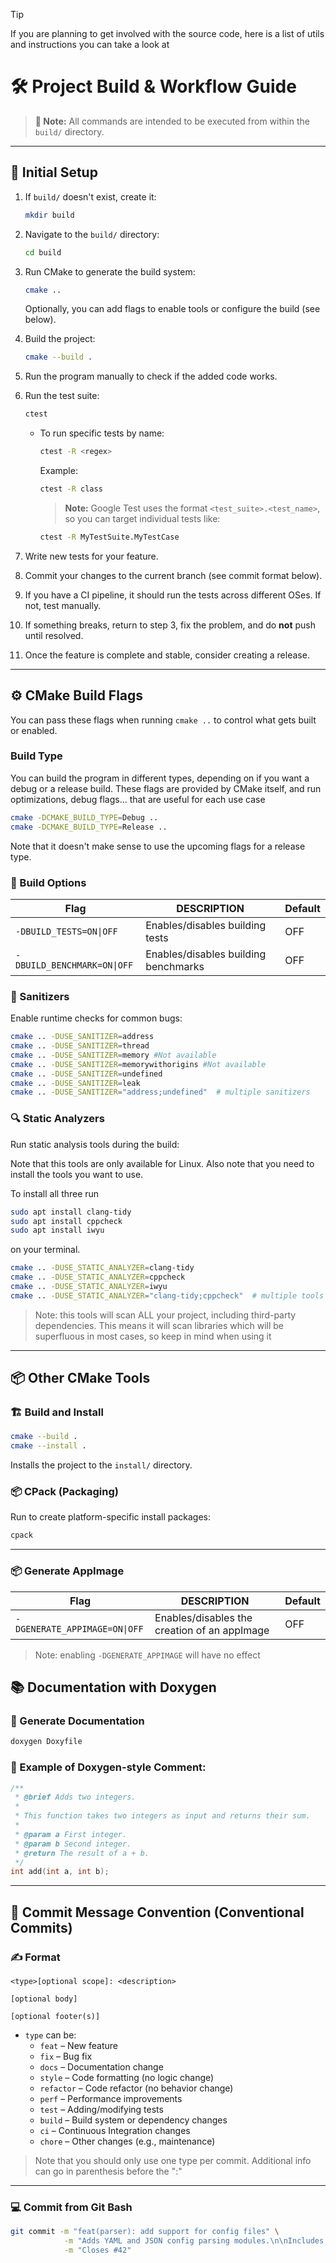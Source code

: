 > [!TIP]
> If you are planning to get involved with the source code, here is a list of utils and instructions you can take a look at


# 🛠️ Project Build & Workflow Guide

> **📍 Note:** All commands are intended to be executed from within the `build/` directory.

---

## 📁 Initial Setup

1. If `build/` doesn't exist, create it:

   ```bash
   mkdir build
   ```

2. Navigate to the `build/` directory:

   ```bash
   cd build
   ```

3. Run CMake to generate the build system:

   ```bash
   cmake ..
   ```

   Optionally, you can add flags to enable tools or configure the build (see below).

4. Build the project:

   ```bash
   cmake --build .
   ```

5. Run the program manually to check if the added code works.

6. Run the test suite:

   ```bash
   ctest
   ```

   - To run specific tests by name:

     ```bash
     ctest -R <regex>
     ```

     Example:
     ```bash
     ctest -R class
     ```

     > **Note:** Google Test uses the format `<test_suite>.<test_name>`, so you can target individual tests like:
     ```bash
     ctest -R MyTestSuite.MyTestCase
     ```

7. Write new tests for your feature.

8. Commit your changes to the current branch (see commit format below).

9. If you have a CI pipeline, it should run the tests across different OSes. If not, test manually.

10. If something breaks, return to step 3, fix the problem, and do **not** push until resolved.

11. Once the feature is complete and stable, consider creating a release.

---

## ⚙️ CMake Build Flags

You can pass these flags when running `cmake ..` to control what gets built or enabled.

### Build Type

You can build the program in different types, depending on if you want a debug or a release build. These flags are provided by CMake itself, and run optimizations, debug flags... that are useful for each use case

```bash
cmake -DCMAKE_BUILD_TYPE=Debug ..
cmake -DCMAKE_BUILD_TYPE=Release ..
```

Note that it doesn't make sense to use the upcoming flags for a release type.


### 🔬 Build Options

| Flag                     | DESCRIPTION                       | Default |
|--------------------------|--------------------------------------|---------|
| `-DBUILD_TESTS=ON\|OFF`   | Enables/disables building tests      | OFF    |
| `-DBUILD_BENCHMARK=ON\|OFF`| Enables/disables building benchmarks | OFF      |

### 🧼 Sanitizers

Enable runtime checks for common bugs:

```bash
cmake .. -DUSE_SANITIZER=address
cmake .. -DUSE_SANITIZER=thread
cmake .. -DUSE_SANITIZER=memory #Not available 
cmake .. -DUSE_SANITIZER=memorywithorigins #Not available
cmake .. -DUSE_SANITIZER=undefined
cmake .. -DUSE_SANITIZER=leak
cmake .. -DUSE_SANITIZER="address;undefined"  # multiple sanitizers
```


### 🔍 Static Analyzers

Run static analysis tools during the build:


Note that this tools are only available for Linux. Also note that you need to install the tools you want to use. 

To install all three run 

```bash
sudo apt install clang-tidy
sudo apt install cppcheck
sudo apt install iwyu
```
on your terminal.

```bash
cmake .. -DUSE_STATIC_ANALYZER=clang-tidy
cmake .. -DUSE_STATIC_ANALYZER=cppcheck
cmake .. -DUSE_STATIC_ANALYZER=iwyu
cmake .. -DUSE_STATIC_ANALYZER="clang-tidy;cppcheck"  # multiple tools
```

> Note: this tools will scan ALL your project, including third-party dependencies. This means it will scan libraries which will be superfluous in most cases, so keep in mind when using it

---

## 📦 Other CMake Tools

### 🏗️ Build and Install

```bash
cmake --build .
cmake --install .
```

Installs the project to the `install/` directory.

### 📦 CPack (Packaging)

Run to create platform-specific install packages:

```bash
cpack
```

---

### 📦 Generate AppImage

| Flag                     | DESCRIPTION                       | Default |
|--------------------------|--------------------------------------|---------|
| `-DGENERATE_APPIMAGE=ON\|OFF` | Enables/disables the creation of an appImage | OFF |

> Note: enabling `-DGENERATE_APPIMAGE` will have no effect

## 📚 Documentation with Doxygen

### 📝 Generate Documentation

```bash
doxygen Doxyfile
```

### 🧾 Example of Doxygen-style Comment:

```cpp
/**
 * @brief Adds two integers.
 * 
 * This function takes two integers as input and returns their sum.
 * 
 * @param a First integer.
 * @param b Second integer.
 * @return The result of a + b.
 */
int add(int a, int b);
```

---

## 📌 Commit Message Convention (Conventional Commits)

### ✍️ Format

```
<type>[optional scope]: <description>

[optional body]

[optional footer(s)]
```

- `type` can be:
  - `feat` – New feature
  - `fix` – Bug fix
  - `docs` – Documentation change
  - `style` – Code formatting (no logic change)
  - `refactor` – Code refactor (no behavior change)
  - `perf` – Performance improvements
  - `test` – Adding/modifying tests
  - `build` – Build system or dependency changes
  - `ci` – Continuous Integration changes
  - `chore` – Other changes (e.g., maintenance)

> Note that you should only use one type per commit. Additional info can go in parenthesis before the ":"

---

### 💻 Commit from Git Bash

```bash
git commit -m "feat(parser): add support for config files" \
            -m "Adds YAML and JSON config parsing modules.\n\nIncludes unit tests and default config loading." \
            -m "Closes #42"
```
